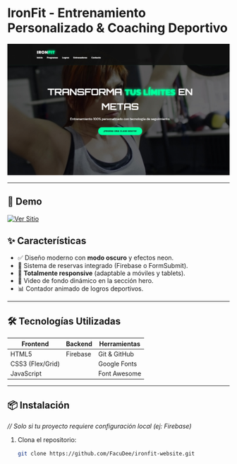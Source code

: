 # IronFit - Entrenamiento Personalizado & Coaching Deportivo  

![Banner o GIF demostrativo](img/captura-ironfit.jpg)

---

## 🚀 **Demo**  
[![Ver Sitio](https://img.shields.io/badge/Ver-Sitio-green?style=for-the-badge&logo=github)](https://facudee.github.io/ironfit-website/)

## ✨ **Características**  
- ✅ Diseño moderno con **modo oscuro** y efectos neon.  
- 📅 Sistema de reservas integrado (Firebase o FormSubmit).  
- 📱 **Totalmente responsive** (adaptable a móviles y tablets).  
- 🎥 Video de fondo dinámico en la sección hero.  
- 📊 Contador animado de logros deportivos.  

---

## 🛠️ **Tecnologías Utilizadas**  
| Frontend         | Backend              | Herramientas           |
|------------------|----------------------|------------------------|
| HTML5            | Firebase             | Git & GitHub           |
| CSS3 (Flex/Grid) |                      | Google Fonts           |
| JavaScript       |                      | Font Awesome           |

---

## 📦 **Instalación**  
*// Solo si tu proyecto requiere configuración local (ej: Firebase)*  
1. Clona el repositorio:  
   ```bash
   git clone https://github.com/FacuDee/ironfit-website.git
